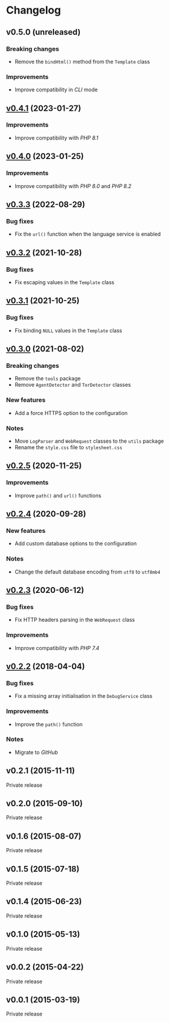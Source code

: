 # Changelog

## v0.5.0 (unreleased)

### Breaking changes
- Remove the `bindHtml()` method from the `Template` class

### Improvements
- Improve compatibility in _CLI_ mode

## [v0.4.1](https://github.com/AlexisJehan/Amity/releases/tag/v0.4.1) (2023-01-27)

### Improvements
- Improve compatibility with _PHP 8.1_

## [v0.4.0](https://github.com/AlexisJehan/Amity/releases/tag/v0.4.0) (2023-01-25)

### Improvements
- Improve compatibility with _PHP 8.0_ and _PHP 8.2_

## [v0.3.3](https://github.com/AlexisJehan/Amity/releases/tag/v0.3.3) (2022-08-29)

### Bug fixes
- Fix the `url()` function when the language service is enabled

## [v0.3.2](https://github.com/AlexisJehan/Amity/releases/tag/v0.3.2) (2021-10-28)

### Bug fixes
- Fix escaping values in the `Template` class

## [v0.3.1](https://github.com/AlexisJehan/Amity/releases/tag/v0.3.1) (2021-10-25)

### Bug fixes
- Fix binding `NULL` values in the `Template` class

## [v0.3.0](https://github.com/AlexisJehan/Amity/releases/tag/v0.3.0) (2021-08-02)

### Breaking changes
- Remove the `tools` package
- Remove `AgentDetector` and `TorDetector` classes

### New features
- Add a force HTTPS option to the configuration

### Notes
- Move `LogParser` and `WebRequest` classes to the `utils` package
- Rename the `style.css` file to `stylesheet.css`

## [v0.2.5](https://github.com/AlexisJehan/Amity/releases/tag/v0.2.5) (2020-11-25)

### Improvements
- Improve `path()` and `url()` functions

## [v0.2.4](https://github.com/AlexisJehan/Amity/releases/tag/v0.2.4) (2020-09-28)

### New features
- Add custom database options to the configuration

### Notes
- Change the default database encoding from `utf8` to `utf8mb4`

## [v0.2.3](https://github.com/AlexisJehan/Amity/releases/tag/v0.2.3) (2020-06-12)

### Bug fixes
- Fix HTTP headers parsing in the `WebRequest` class

### Improvements
- Improve compatibility with _PHP 7.4_

## [v0.2.2](https://github.com/AlexisJehan/Amity/releases/tag/v0.2.2) (2018-04-04)

### Bug fixes
- Fix a missing array initialisation in the `DebugService` class

### Improvements
- Improve the `path()` function

### Notes
- Migrate to _GitHub_

## v0.2.1 (2015-11-11)
Private release

## v0.2.0 (2015-09-10)
Private release

## v0.1.6 (2015-08-07)
Private release

## v0.1.5 (2015-07-18)
Private release

## v0.1.4 (2015-06-23)
Private release

## v0.1.0 (2015-05-13)
Private release

## v0.0.2 (2015-04-22)
Private release

## v0.0.1 (2015-03-19)
Private release